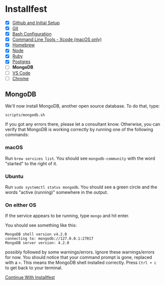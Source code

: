 # Installfest

- [x] [Github and Initial Setup](github.md)
- [x] [Git](git.md)
- [x] [Bash Configuration](bash.md)
- [x] [Command Line Tools - Xcode (macOS only)](command_line_tools.md)
- [x] [Homebrew](homebrew.md)
- [x] [Node](node.md)
- [x] [Ruby](ruby.md)
- [x] [Postgres](postgres.md)
- [ ] **MongoDB**
- [ ] [VS Code](vscode.md)
- [ ] [Chrome](chrome.md)

## MongoDB

We'll now install MongoDB, another open source database. To do that,
type:

```
scripts/mongodb.sh
```

If you got any errors there, please let a consultant know. Otherwise, you can
verify that MongoDB is working correctly by running one of the following
commands:

### macOS

Run `brew services list`. You should see `mongodb-community` with the word "started" to
the right of it.

### Ubuntu

Run `sudo systemctl status mongodb`. You should see a green circle and the words
"active (running)" somewhere in the output.

### On either OS

If the service appears to be running, type `mongo` and hit enter.

You should see something like this:

```
MongoDB shell version v4.2.0
connecting to: mongodb://127.0.0.1:27017
MongoDB server version: 4.2.0
```

possibly followed by some warnings/errors. Ignore these warnings/errors for now.
You should notice that your command prompt is gone, replaced with a `>`.
This means the MongoDB shell installed correctly. Press `Ctrl + c` to get back
to your terminal.

[Continue With Installfest](vscode.md)
